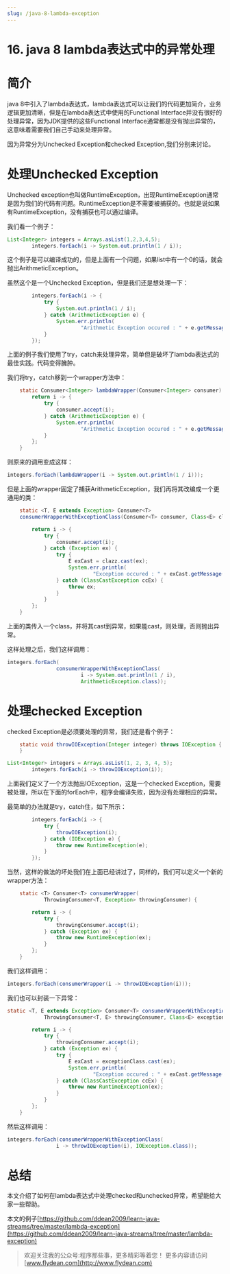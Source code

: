 ```yaml
---
slug: /java-8-lambda-exception
---
```


# 16. java 8 lambda表达式中的异常处理

# 简介

java 8中引入了lambda表达式，lambda表达式可以让我们的代码更加简介，业务逻辑更加清晰，但是在lambda表达式中使用的Functional Interface并没有很好的处理异常，因为JDK提供的这些Functional Interface通常都是没有抛出异常的，这意味着需要我们自己手动来处理异常。

因为异常分为Unchecked Exception和checked Exception,我们分别来讨论。

# 处理Unchecked Exception

Unchecked exception也叫做RuntimeException，出现RuntimeException通常是因为我们的代码有问题。RuntimeException是不需要被捕获的。也就是说如果有RuntimeException，没有捕获也可以通过编译。

我们看一个例子：

~~~java
List<Integer> integers = Arrays.asList(1,2,3,4,5);
        integers.forEach(i -> System.out.println(1 / i));
~~~

这个例子是可以编译成功的，但是上面有一个问题，如果list中有一个0的话，就会抛出ArithmeticException。 

虽然这个是一个Unchecked Exception，但是我们还是想处理一下：

~~~java
        integers.forEach(i -> {
            try {
                System.out.println(1 / i);
            } catch (ArithmeticException e) {
                System.err.println(
                        "Arithmetic Exception occured : " + e.getMessage());
            }
        });
~~~

上面的例子我们使用了try，catch来处理异常，简单但是破坏了lambda表达式的最佳实践。代码变得臃肿。

我们将try，catch移到一个wrapper方法中：

~~~java
    static Consumer<Integer> lambdaWrapper(Consumer<Integer> consumer) {
        return i -> {
            try {
                consumer.accept(i);
            } catch (ArithmeticException e) {
                System.err.println(
                        "Arithmetic Exception occured : " + e.getMessage());
            }
        };
    }
~~~

则原来的调用变成这样：

~~~java
integers.forEach(lambdaWrapper(i -> System.out.println(1 / i)));
~~~

但是上面的wrapper固定了捕获ArithmeticException，我们再将其改编成一个更通用的类：

~~~java
    static <T, E extends Exception> Consumer<T>
    consumerWrapperWithExceptionClass(Consumer<T> consumer, Class<E> clazz) {

        return i -> {
            try {
                consumer.accept(i);
            } catch (Exception ex) {
                try {
                    E exCast = clazz.cast(ex);
                    System.err.println(
                            "Exception occured : " + exCast.getMessage());
                } catch (ClassCastException ccEx) {
                    throw ex;
                }
            }
        };
    }
~~~

上面的类传入一个class，并将其cast到异常，如果能cast，则处理，否则抛出异常。

这样处理之后，我们这样调用：

~~~java
integers.forEach(
                consumerWrapperWithExceptionClass(
                        i -> System.out.println(1 / i),
                        ArithmeticException.class));
~~~


# 处理checked Exception

checked Exception是必须要处理的异常，我们还是看个例子：

~~~java
    static void throwIOException(Integer integer) throws IOException {
    }
~~~

~~~java
List<Integer> integers = Arrays.asList(1, 2, 3, 4, 5);
        integers.forEach(i -> throwIOException(i));
~~~

上面我们定义了一个方法抛出IOException，这是一个checked Exception，需要被处理，所以在下面的forEach中，程序会编译失败，因为没有处理相应的异常。

最简单的办法就是try，catch住，如下所示：

~~~java
        integers.forEach(i -> {
            try {
                throwIOException(i);
            } catch (IOException e) {
                throw new RuntimeException(e);
            }
        });
~~~

当然，这样的做法的坏处我们在上面已经讲过了，同样的，我们可以定义一个新的wrapper方法：

~~~java
    static <T> Consumer<T> consumerWrapper(
            ThrowingConsumer<T, Exception> throwingConsumer) {

        return i -> {
            try {
                throwingConsumer.accept(i);
            } catch (Exception ex) {
                throw new RuntimeException(ex);
            }
        };
    }
~~~

我们这样调用：

~~~java
integers.forEach(consumerWrapper(i -> throwIOException(i)));
~~~

我们也可以封装一下异常：

~~~java
static <T, E extends Exception> Consumer<T> consumerWrapperWithExceptionClass(
            ThrowingConsumer<T, E> throwingConsumer, Class<E> exceptionClass) {

        return i -> {
            try {
                throwingConsumer.accept(i);
            } catch (Exception ex) {
                try {
                    E exCast = exceptionClass.cast(ex);
                    System.err.println(
                            "Exception occured : " + exCast.getMessage());
                } catch (ClassCastException ccEx) {
                    throw new RuntimeException(ex);
                }
            }
        };
    }
~~~

然后这样调用：

~~~java
integers.forEach(consumerWrapperWithExceptionClass(
                i -> throwIOException(i), IOException.class));
~~~

# 总结

本文介绍了如何在lambda表达式中处理checked和unchecked异常，希望能给大家一些帮助。

本文的例子[https://github.com/ddean2009/learn-java-streams/tree/master/lambda-exception](https://github.com/ddean2009/learn-java-streams/tree/master/lambda-exception)

> 欢迎关注我的公众号:程序那些事，更多精彩等着您！
> 更多内容请访问 [www.flydean.com](http://www.flydean.com)





